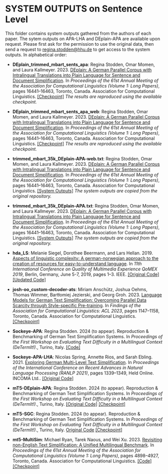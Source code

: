 # SYSTEM OUTPUTS on Sentence Level

This folder contains system outputs gathered from the authors of each paper. The sytem outputs on APA-LHA and DEplain-APA are available upon request. Please first ask for the permission to use the original data, then send a request to regina.stodden@hhu.de to get access to the system outputs.
In alphabetical order:

* **DEplain_trimmed_mbart_sents_apa**:  Regina Stodden, Omar Momen, and Laura Kallmeyer. 2023. [DEplain: A German Parallel Corpus with Intralingual Translations into Plain Language for Sentence and Document Simplification](https://aclanthology.org/2023.acl-long.908/). In *Proceedings of the 61st Annual Meeting of the Association for Computational Linguistics (Volume 1: Long Papers)*, pages 16441–16463, Toronto, Canada. Association for Computational Linguistics. [[Checkpoint]](https://huggingface.co/DEplain/trimmed_mbart_sents_apa) *The results are reproduced using the available checkpoint.*
* **DEplain_trimmed_mbart_sents_apa_web**:  Regina Stodden, Omar Momen, and Laura Kallmeyer. 2023. [DEplain: A German Parallel Corpus with Intralingual Translations into Plain Language for Sentence and Document Simplification](https://aclanthology.org/2023.acl-long.908/). In *Proceedings of the 61st Annual Meeting of the Association for Computational Linguistics (Volume 1: Long Papers)*, pages 16441–16463, Toronto, Canada. Association for Computational Linguistics. [[Checkpoint]](https://huggingface.co/DEplain/trimmed_mbart_sents_apa_web) *The results are reproduced using the available checkpoint.*
* **trimmed_mbart_35k_DEplain-APA-web.txt**:  Regina Stodden, Omar Momen, and Laura Kallmeyer. 2023. [DEplain: A German Parallel Corpus with Intralingual Translations into Plain Language for Sentence and Document Simplification](https://aclanthology.org/2023.acl-long.908/). In *Proceedings of the 61st Annual Meeting of the Association for Computational Linguistics (Volume 1: Long Papers)*, pages 16441–16463, Toronto, Canada. Association for Computational Linguistics. [[System Outputs]](https://github.com/rstodden/DEPlain/tree/main/G__Automatic_Text_Simplification_Experiments/generated_outputs/sentence-level) *The system outputs are copied from the original repository.*
* **trimmed_mbart_35k_DEplain-APA.txt**:  Regina Stodden, Omar Momen, and Laura Kallmeyer. 2023. [DEplain: A German Parallel Corpus with Intralingual Translations into Plain Language for Sentence and Document Simplification](https://aclanthology.org/2023.acl-long.908/). In *Proceedings of the 61st Annual Meeting of the Association for Computational Linguistics (Volume 1: Long Papers)*, pages 16441–16463, Toronto, Canada. Association for Computational Linguistics. [[System Outputs]](https://github.com/rstodden/DEPlain/tree/main/G__Automatic_Text_Simplification_Experiments/generated_outputs/sentence-level) *The system outputs are copied from the original repository.*

* **hda_LS**: Melanie Siegel, Dorothee Beermann, and Lars Hellan. 2019. [Aspects of linguistic complexity: A german-norwegian approach to the creation of resources for easy-to-understand language](https://doi.org/10.1109/QoMEX.2019.8743173). In *11th International Conference on Quality of Multimedia Experience QoMEX 2019*, Berlin, Germany, June 5-7, 2019, pages 1–3. IEEE. [[Original Code]](https://github.com/hdaSprachtechnologie/easy-to-understand_language)[[Updated Code]](https://github.com/rstodden/easy-to-understand_language)
* **josh-oo_custom-decoder-ats**: Miriam Anschütz, Joshua Oehms, Thomas Wimmer, Bartłomiej Jezierski, and Georg Groh. 2023. [Language Models for German Text Simplification: Overcoming Parallel Data Scarcity through Style-specific Pre-training](https://aclanthology.org/2023.findings-acl.74/). In *Findings of the Association for Computational Linguistics: ACL 2023*, pages 1147–1158, Toronto, Canada. Association for Computational Linguistics. [[Checkpoint]](https://huggingface.co/josh-oo/custom-decoder-ats)
* **Sockeye-APA**: Regina Stodden. 2024 (to appear). Reproduction & Benchmarking of German Text Simplification Systems. In *Proceedings of the First Workshop on Evaluating Text Difficulty in a Multilingual Context (DeTermIt!)*., Turino, Italy. [[Code]](https://github.com/zurichnlp/ranlp2021-german-ats)
* **Sockeye-APA-LHA**: Nicolas Spring, Annette Rios, and Sarah Ebling. 2021. [Exploring German Multi-Level Text Simplification](https://aclanthology.org/2021.ranlp-1.150/). In *Proceedings of the International Conference on Recent Advances in Natural Language Processing (RANLP 2021)*, pages 1339–1349, Held Online. INCOMA Ltd.. [[Original Code]](https://github.com/zurichnlp/ranlp2021-german-ats) 
* **mT5-DEplain-APA**: Regina Stodden. 2024 (to appear). Reproduction & Benchmarking of German Text Simplification Systems. In *Proceedings of the First Workshop on Evaluating Text Difficulty in a Multilingual Context (DeTermIt!)*., Turino, Italy. [[Original Code]](./../../../../scripts/reproduction/mt5-models-loop.py) [[Checkpoint]](https://huggingface.co/DEplain/mt5-DEplain-APA)
* **mT5-SGC**: Regina Stodden. 2024 (to appear). Reproduction & Benchmarking of German Text Simplification Systems. In *Proceedings of the First Workshop on Evaluating Text Difficulty in a Multilingual Context (DeTermIt!)*., Turino, Italy. [Original Code](./../../../../scripts/reproduction/mt5-models-loop.py) [[Checkpoint]](https://huggingface.co/DEplain/mt5-simple-german-corpus)
* **mt5-MultiSim**: Michael Ryan, Tarek Naous, and Wei Xu. 2023. [Revisiting non-English Text Simplification: A Unified Multilingual Benchmark](https://aclanthology.org/2023.acl-long.269/). In *Proceedings of the 61st Annual Meeting of the Association for Computational Linguistics (Volume 1: Long Papers)*, pages 4898–4927, Toronto, Canada. Association for Computational Linguistics. [[Code]](https://github.com/XenonMolecule/MultiSim/blob/main/code/finetuning/train_model.py)[[Checkpoint]]()